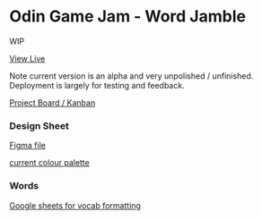 # Odin Game Jam - Word Jamble

WIP

[View Live](https://chargrilledchook.github.io/odin-game-jam/)

Note current version is an alpha and very unpolished / unfinished. Deployment is largely for testing and feedback.

[Project Board / Kanban](https://github.com/ChargrilledChook/odin-game-jam/projects/2)

### Design Sheet

[Figma file](https://www.figma.com/file/r72Qw5SsyVyrwoH3Gz1amW/Game-Jam-Ideas?node-id=2%3A72)

[current colour palette](https://mycolor.space/?hex=%23C4A9C4&sub=1)

### Words

[Google sheets for vocab formatting](https://docs.google.com/spreadsheets/d/1gXyc7ziznObQP-k4xcyn5S9LdeM0bF2aE_BkVfqh9-w/edit#gid=0)
